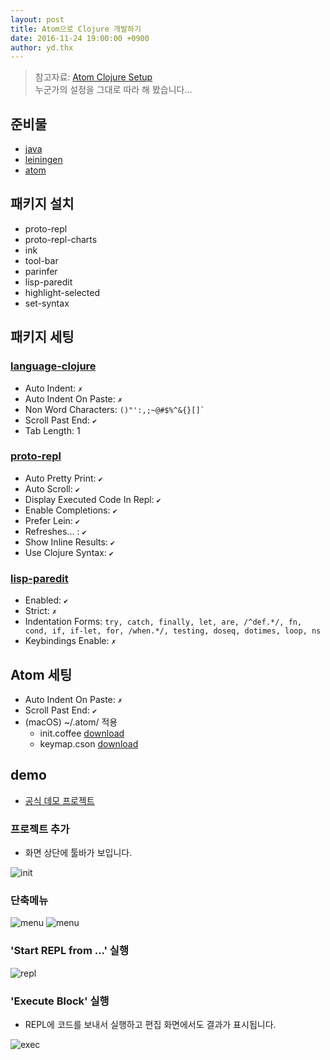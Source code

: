 ```yaml
---
layout: post
title: Atom으로 Clojure 개발하기
date: 2016-11-24 19:00:00 +0900
author: yd.thx
---
```


> 참고자료: [Atom Clojure Setup](https://gist.github.com/jasongilman/d1f70507bed021b48625)  
> 누군가의 설정을 그대로 따라 해 봤습니다...

## 준비물
- [java](http://www.oracle.com/technetwork/java/javase/downloads/index.html)
- [leiningen](http://leiningen.org/)
- [atom](https://atom.io/)

## 패키지 설치
- proto-repl
- proto-repl-charts
- ink
- tool-bar
- parinfer
- lisp-paredit
- highlight-selected
- set-syntax

## 패키지 세팅

### [language-clojure](https://gist.github.com/jasongilman/d1f70507bed021b48625#language-clojure)

+ Auto Indent: `✗`
+ Auto Indent On Paste: `✗`
+ Non Word Characters: `` ()"':,;~@#$%^&{}[]` ``
+ Scroll Past End: `✔︎`
+ Tab Length: 1


### [proto-repl](https://gist.github.com/jasongilman/d1f70507bed021b48625#proto-repl)

+ Auto Pretty Print: `✔︎`
+ Auto Scroll: `✔︎`
+ Display Executed Code In Repl: `✔︎`
+ Enable Completions: `✔︎`
+ Prefer Lein: `✔︎`
+ Refreshes... : `✔︎`
+ Show Inline Results: `✔︎`
+ Use Clojure Syntax: `✔︎`

 
### [lisp-paredit](https://gist.github.com/jasongilman/d1f70507bed021b48625#lisp-paredit)
+ Enabled: `✔︎`
+ Strict: `✗`
+ Indentation Forms: `` try, catch, finally, let, are, /^def.*/, fn, cond, if, if-let, for, /when.*/, testing, doseq, dotimes, loop, ns ``
+ Keybindings Enable: `✗`

## Atom 세팅
+ Auto Indent On Paste: `✗`
+ Scroll Past End: `✔︎`
+ (macOS) ~/.atom/ 적용 
    + init.coffee [download](https://gist.githubusercontent.com/jasongilman/d1f70507bed021b48625/raw/08feba06ce68faccfd44e4b7ee683e09879bd2f8/init.coffee) 
    + keymap.cson [download](https://gist.githubusercontent.com/jasongilman/d1f70507bed021b48625/raw/08feba06ce68faccfd44e4b7ee683e09879bd2f8/keymap.cson)

## demo

+ [공식 데모 프로젝트](https://github.com/jasongilman/proto-repl-demo)

### 프로젝트 추가
+ 화면 상단에 툴바가 보입니다.

![init]({{site.url}}/assets/atom01.png)

### 단축메뉴

![menu]({{site.url}}/assets/atom02.png)
![menu]({{site.url}}/assets/atom03.png)

### 'Start REPL from ...' 실행

![repl]({{site.url}}/assets/atom04.png)

### 'Execute Block' 실행
+ REPL에 코드를 보내서 실행하고 편집 화면에서도 결과가 표시됩니다.

![exec]({{site.url}}/assets/atom05.png)








